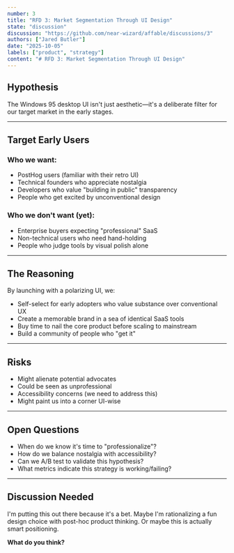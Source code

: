 ```yaml
---
number: 3
title: "RFD 3: Market Segmentation Through UI Design"
state: "discussion"
discussion: "https://github.com/near-wizard/affable/discussions/3"
authors: ["Jared Butler"]
date: "2025-10-05"
labels: ["product", "strategy"]
content: "# RFD 3: Market Segmentation Through UI Design"
---
```


## Hypothesis

The Windows 95 desktop UI isn't just aesthetic—it's a deliberate filter for our target market in the early stages.

---

## Target Early Users

### Who we **want**:

- PostHog users (familiar with their retro UI)
- Technical founders who appreciate nostalgia
- Developers who value "building in public" transparency
- People who get excited by unconventional design

### Who we **don't want** (yet):

- Enterprise buyers expecting "professional" SaaS
- Non-technical users who need hand-holding
- People who judge tools by visual polish alone

---

## The Reasoning

By launching with a polarizing UI, we:

- Self-select for early adopters who value substance over conventional UX
- Create a memorable brand in a sea of identical SaaS tools
- Buy time to nail the core product before scaling to mainstream
- Build a community of people who "get it"

---

## Risks

- Might alienate potential advocates
- Could be seen as unprofessional
- Accessibility concerns (we need to address this)
- Might paint us into a corner UI-wise

---

## Open Questions

- When do we know it's time to "professionalize"?
- How do we balance nostalgia with accessibility?
- Can we A/B test to validate this hypothesis?
- What metrics indicate this strategy is working/failing?

---

## Discussion Needed

I'm putting this out there because it's a bet. Maybe I'm rationalizing a fun design choice with post-hoc product thinking. Or maybe this is actually smart positioning.

**What do you think?**
